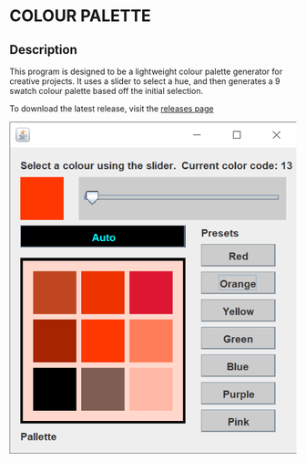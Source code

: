 # COLOUR PALETTE

## Description
This program is designed to be a lightweight colour palette generator for creative projects. It uses a slider to select a hue, and then generates a 9 swatch colour palette based off the initial selection.

To download the latest release, visit the [releases page](https://github.com/mrbrianevans/colour-palette/releases/latest)


![Preview of the app running](colourPalletScreenshot.png)
